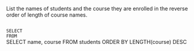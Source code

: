 List the names of students and the course they are enrolled in the reverse order of length of course names.



<Editor lang="sql" dbName="students1.db" type="exercise">
<code>
SELECT
FROM
</code>

<solution>
SELECT name, course
FROM students
ORDER BY LENGTH(course) DESC
</solution>
</Editor>